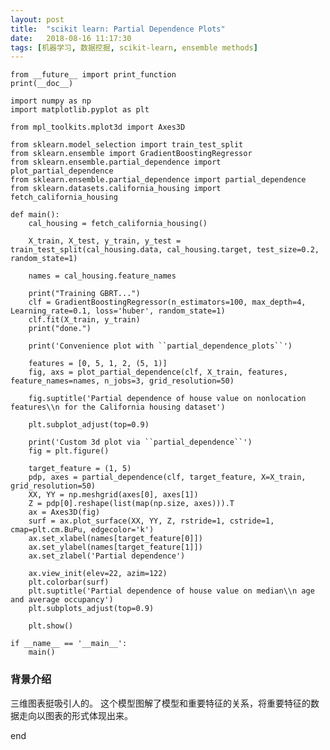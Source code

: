 ```yaml
---
layout: post
title:  "scikit learn: Partial Dependence Plots"
date:   2018-08-16 11:17:30
tags: [机器学习, 数据挖掘, scikit-learn, ensemble methods]
---
```


    from __future__ import print_function
    print(__doc__)

    import numpy as np
    import matplotlib.pyplot as plt

    from mpl_toolkits.mplot3d import Axes3D

    from sklearn.model_selection import train_test_split
    from sklearn.ensemble import GradientBoostingRegressor
    from sklearn.ensemble.partial_dependence import plot_partial_dependence
    from sklearn.ensemble.partial_dependence import partial_dependence
    from sklearn.datasets.california_housing import fetch_california_housing

    def main():
        cal_housing = fetch_california_housing()

        X_train, X_test, y_train, y_test = train_test_split(cal_housing.data, cal_housing.target, test_size=0.2, random_state=1)

        names = cal_housing.feature_names

        print("Training GBRT...")
        clf = GradientBoostingRegressor(n_estimators=100, max_depth=4, Learning_rate=0.1, loss='huber', random_state=1)
        clf.fit(X_train, y_train)
        print("done.")

        print('Convenience plot with ``partial_dependence_plots``')

        features = [0, 5, 1, 2, (5, 1)]
        fig, axs = plot_partial_dependence(clf, X_train, features, feature_names=names, n_jobs=3, grid_resolution=50)

        fig.suptitle('Partial dependence of house value on nonlocation features\\n for the California housing dataset')

        plt.subplot_adjust(top=0.9)

        print('Custom 3d plot via ``partial_dependence``')
        fig = plt.figure()

        target_feature = (1, 5)
        pdp, axes = partial_dependence(clf, target_feature, X=X_train, grid_resolution=50)
        XX, YY = np.meshgrid(axes[0], axes[1])
        Z = pdp[0].reshape(list(map(np.size, axes))).T
        ax = Axes3D(fig)
        surf = ax.plot_surface(XX, YY, Z, rstride=1, cstride=1, cmap=plt.cm.BuPu, edgecolor='k')
        ax.set_xlabel(names[target_feature[0]])
        ax.set_ylabel(names[target_feature[1]])
        ax.set_zlabel('Partial dependence')

        ax.view_init(elev=22, azim=122)
        plt.colorbar(surf)
        plt.suptitle('Partial dependence of house value on median\\n age and average occupancy')
        plt.subplots_adjust(top=0.9)

        plt.show()

    if __name__ == '__main__':
        main()

### 背景介绍
三维图表挺吸引人的。
这个模型图解了模型和重要特征的关系，将重要特征的数据走向以图表的形式体现出来。

end
